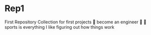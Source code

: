 # Rep1
First Repository 
Collection for first projects 
:rocket: become an engineer 
:basketball: :football: sports is everything 
I like figuring out how things work 
